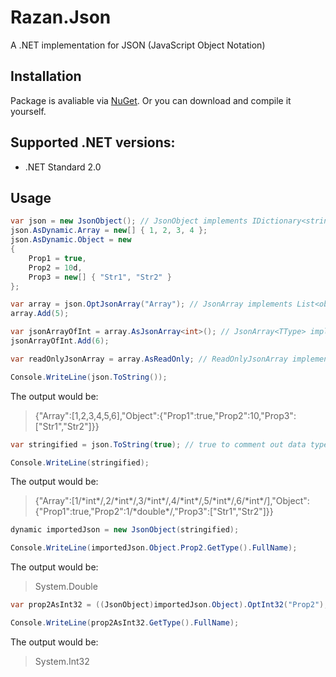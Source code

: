 # Razan.Json
A .NET implementation for JSON (JavaScript Object Notation)

## Installation
Package is avaliable via [NuGet](https://www.nuget.org/packages/Razan.Json). Or you can download and compile it yourself.

## Supported .NET versions:
- .NET Standard 2.0

## Usage

```C#
var json = new JsonObject(); // JsonObject implements IDictionary<string, object>
json.AsDynamic.Array = new[] { 1, 2, 3, 4 };
json.AsDynamic.Object = new
{
    Prop1 = true,
    Prop2 = 10d,
    Prop3 = new[] { "Str1", "Str2" }
};

var array = json.OptJsonArray("Array"); // JsonArray implements List<object>
array.Add(5);

var jsonArrayOfInt = array.AsJsonArray<int>(); // JsonArray<TType> implements List<TType>
jsonArrayOfInt.Add(6);

var readOnlyJsonArray = array.AsReadOnly; // ReadOnlyJsonArray implements IReadOnlyList<object>

Console.WriteLine(json.ToString());
```

The output would be:

>{"Array":[1,2,3,4,5,6],"Object":{"Prop1":true,"Prop2":10,"Prop3":["Str1","Str2"]}}

```C#
var stringified = json.ToString(true); // true to comment out data types for safe type imports

Console.WriteLine(stringified);
```

The output would be:

>{"Array":[1/\*int\*/,2/\*int\*/,3/\*int\*/,4/\*int\*/,5/\*int\*/,6/\*int\*/],"Object":{"Prop1":true,"Prop2":1/\*double\*/,"Prop3":["Str1","Str2"]}}

```C#
dynamic importedJson = new JsonObject(stringified);

Console.WriteLine(importedJson.Object.Prop2.GetType().FullName);
```

The output would be:

>System.Double

```C#
var prop2AsInt32 = ((JsonObject)importedJson.Object).OptInt32("Prop2");

Console.WriteLine(prop2AsInt32.GetType().FullName);
```

The output would be:

>System.Int32
